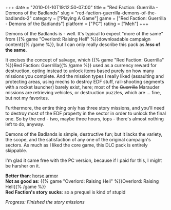 +++
date = "2010-01-10T19:12:50-07:00"
title = "Red Faction: Guerrilla - Demons of the Badlands"
slug = "red-faction-guerrilla-demons-of-the-badlands-2"
category = ["Playing A Game"]
game = ["Red Faction: Guerrilla - Demons of the Badlands"]
platform = ["PC"]
rating = ["Meh"]
+++

Demons of the Badlands is - well.  It's typical to expect "more of the same" from {{% game "Overlord: Raising Hell" %}}downloadable campaign content{{% /game %}}, but I can only really describe this pack as <b><i>less</i> of the same</b>.

It excises the concept of salvage, which {{% game "Red Faction: Guerrilla" %}}Red Faction: Guerrilla{{% /game %}} used as a currency reward for destruction, opting instead to unlock items based purely on how many missions you complete.  And the mission types I really liked (assaulting and protecting areas, using mechs to destroy EDF stuff, rail-shooting segments with a rocket launcher) barely exist, here; most of the <s>Guerrilla</s> Marauder missions are retrieving vehicles, or destruction puzzles, which are ... fine, but not my favorites.

Furthermore, the entire thing only has three story missions, and you'll need to destroy most of the EDF property in the sector in order to unlock the final one.  So by the end - two, maybe three hours, tops - there's almost nothing left to do, anyway.

Demons of the Badlands is simple, destructive fun; but it lacks the variety, the scope, and the satisfaction of any one of the original campaign's sectors.  As much as I liked the core game, this DLC pack is entirely skippable.

I'm glad it came free with the PC version, because if I paid for this, I might be harsher on it.

<b>Better than</b>: <a href="http://www.joystiq.com/2006/04/03/download-oblivions-horse-armor-for-a-price/">horse armor</a>  
<b>Not as good as</b>: {{% game "Overlord: Raising Hell" %}}Overlord: Raising Hell{{% /game %}}  
<b>Red Faction's story sucks</b>: so a prequel is kind of stupid

<i>Progress: Finished the story missions</i>
